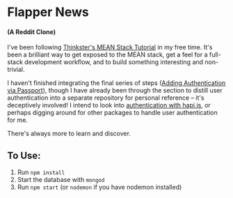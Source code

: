 # Flapper News
#### (A Reddit Clone)

I've been following [Thinkster's MEAN Stack Tutorial](https://thinkster.io/mean-stack-tutorial) in my free time. It's been a brilliant way to get exposed to the MEAN stack, get a feel for a full-stack development workflow, and to build something interesting and non-trivial.

I haven't finished integrating the final series of steps ([Adding Authentication via Passport](https://thinkster.io/mean-stack-tutorial#adding-authentication-via-passport)), though I have already been through the section to distill user authentication into a separate repository for personal reference – it's deceptively involved! I intend to look into [authentication with hapi.js](http://hapijs.com/tutorials/auth), or perhaps digging around for other packages to handle user authentication for me.

There's always more to learn and discover.

## To Use:
1. Run `npm install`
2. Start the database with `mongod`
3. Run `npm start` (or `nodemon` if you have nodemon installed)
